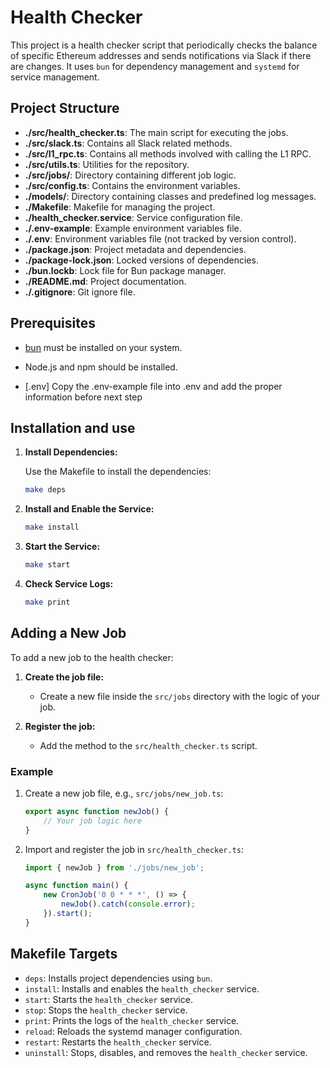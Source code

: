 # Health Checker

This project is a health checker script that periodically checks the balance of specific Ethereum addresses and sends notifications via Slack if there are changes. It uses `bun` for dependency management and `systemd` for service management.

## Project Structure

- **./src/health_checker.ts**: The main script for executing the jobs.
- **./src/slack.ts**: Contains all Slack related methods.
- **./src/l1_rpc.ts**: Contains all methods involved with calling the L1 RPC.
- **./src/utils.ts**: Utilities for the repository.
- **./src/jobs/**: Directory containing different job logic.
- **./src/config.ts**: Contains the environment variables.
- **./models/**: Directory containing classes and predefined log messages.
- **./Makefile**: Makefile for managing the project.
- **./health_checker.service**: Service configuration file.
- **./.env-example**: Example environment variables file.
- **./.env**: Environment variables file (not tracked by version control).
- **./package.json**: Project metadata and dependencies.
- **./package-lock.json**: Locked versions of dependencies.
- **./bun.lockb**: Lock file for Bun package manager.
- **./README.md**: Project documentation.
- **./.gitignore**: Git ignore file.

## Prerequisites

- [bun](https://bun.sh) must be installed on your system.
- Node.js and npm should be installed.

- [.env] Copy the .env-example file into .env and add the proper information before next step

## Installation and use

1. **Install Dependencies:**

    Use the Makefile to install the dependencies:

    ```sh
    make deps
    ```

2. **Install and Enable the Service:**

    ```sh
    make install
    ```

3. **Start the Service:**

    ```sh
    make start
    ```

4. **Check Service Logs:**

    ```sh
    make print
    ```

## Adding a New Job

To add a new job to the health checker:

1. **Create the job file:**
   - Create a new file inside the `src/jobs` directory with the logic of your job.
   
2. **Register the job:**
   - Add the method to the `src/health_checker.ts` script.

### Example

1. Create a new job file, e.g., `src/jobs/new_job.ts`:
    ```typescript
    export async function newJob() {
        // Your job logic here
    }
    ```

2. Import and register the job in `src/health_checker.ts`:
    ```typescript
    import { newJob } from './jobs/new_job';

    async function main() {
        new CronJob('0 0 * * *', () => {
            newJob().catch(console.error);
        }).start();
    }
    ```

## Makefile Targets

- `deps`: Installs project dependencies using `bun`.
- `install`: Installs and enables the `health_checker` service.
- `start`: Starts the `health_checker` service.
- `stop`: Stops the `health_checker` service.
- `print`: Prints the logs of the `health_checker` service.
- `reload`: Reloads the systemd manager configuration.
- `restart`: Restarts the `health_checker` service.
- `uninstall`: Stops, disables, and removes the `health_checker` service.
